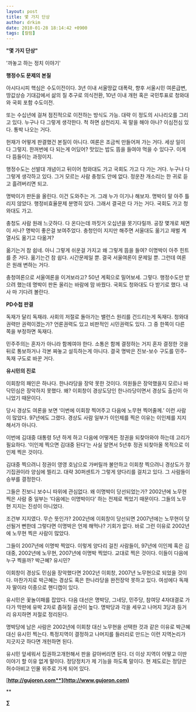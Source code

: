 ```yaml
---
layout: post
title: 몇 가지 단상
author: drkim
date: 2010-01-28 18:14:42 +0900
tags: [컬럼]
---
```

**"몇 가지 단상"**
  
'까놓고 하는 정치 이야기'



  


**행정수도 문제의 본질**

아시다시피 핵심은 수도이전이다. 3년 이내 서울땅값 대폭락, 향후 서울시민 여론급변, 땅값상승 기대감에서 삶의 질 추구로 의식전환, 10년 이내 개헌 혹은 국민투표로 청와대와 국회 포함 수도이전. 



  


또는 수십년에 걸쳐 점진적으로 이전하는 방식도 가능. 대략 이 정도의 시나리오를 그리고 있다. 누구나 다 그렇게 생각한다. 척 하면 삼천리지. 꼭 말을 해야 아나? 이심전심 있다. 통박 나오는 거다. 



  


헌재가 어떻게 판결했건 본질이 아니다. 여론은 조금씩 만들어져 가는 거다. 세상 일이 다 그렇지. 한꺼번에 다 되는게 어딨어? 맛있는 밥도 뜸을 들여야 먹을 수 있다구. 이게 다 뜸들이는 과정이지.



  


행정수도는 선발대 개념이고 뒤이어 청와대도 가고 국회도 가고 다 가는 거다. 누구나 다 그렇게 생각하고 있다. 그거 모르는 사람 충청도 안에 없다. 정운찬 개소리는 한 귀로 듣고 흘려버리면 되고. 



  


명박이가 판돈을 올린다. 이건 도와주는 거. 그래 누가 이기나 해보자. 명박이 말 아주 틀리지 않았다. 행정비효율문제 분명히 있다. 그래서 결국은 다 가는 거다. 국회도 가고 청와대도 가고.



  


충청도 사람 원래 느긋하다. 다 온다는데 까짓거 오십년을 못기다릴까. 공장 몇개로 체면이 서나? 명박이 좋은걸 보여주었다. 충청인이 지지만 해주면 서울대도 옮기고 재벌 계열사도 옮기고 다옮겨? 



  


옮기는거 참 쉽네. 아니 그렇게 쉬운걸 가지고 왜 그렇게 뜸을 들여? 이명박이 아주 힌트를 준 거다. 옮기는건 참 쉽다. 시간문제일 뿐. 결국 서울여론이 문제일 뿐. 그런데 여론은 원래 변하는 거다.



  


충청여론으로 서울여론을 이겨보라고? 50년 계획으로 밀어보세. 그렇다. 행정수도만 받으려 했는데 명박이 판돈 올리는 바람에 맘 바꿨다. 국회도 청와대도 다 받기로 했다. 내사 마 기다려 볼란다.


  


  


**PD수첩 판결**

독재가 달리 독재랴. 사회의 저절로 돌아가는 밸런스 원리를 건드리는게 독재다. 청와대 권력만 권력이겠는가? 언론권력도 있고 비판적인 시민권력도 있다. 그 중 한쪽이 다른 쪽을 부정하면 독재다.



  


민주주의는 혼자가 아니라 함께여야 한다. 소통은 함께 결정하는 거지 혼자 결정한 것을 뒤로 통보하거나 각본 짜놓고 설득하는게 아니다. 결국 명박은 진보-보수 구도를 민주-독재 구도로 바꾼 거다.


  


  


**유시민의 진로**

이회창의 패인은 하나다. 한나라당을 장악 못한 것이다. 의원들은 장악했을지 모르나 바닥민심은 장악하지 못했다. 왜? 이회창이 경상도당인 한나라당이면서 경상도 출신이 아니었기 때문이다. 



  


당시 경상도 여론을 보면 ‘이번에 이회창 찍어주고 다음에 노무현 찍어줄께.’ 이런 사람이 많았다. 97년에도 그랬다. 경상도 사람 일부가 이인제를 찍은 이유는 이인제를 지지해서가 아니다.



  


이번에 김대중 대통령 5년 하게 하고 다음에 어떻게든 정권을 되찾아와야 하는데 고리가 필요하다. ‘이인제 찍으면 김대중 된다’는 사실 알면서 5년후 정권 되찾아올 목적으로 이인제 찍은 것이다. 



  


김대중 찍으려니 정권이 영영 호남으로 가버릴까 불안하고 이회창 찍으려니 경상도가 장기집권이라 양심에 찔리고. 대략 30퍼센트가 그렇게 양다리를 걸치고 있다. 그 사람들이 승부를 결정한다. 



  


그들은 진보니 보수니 따위에 관심없다. 왜 이명박이 당선되었는가? 2002년에 노무현 찍은 사람 중 일부는 ‘다음에는 이명박이다’ 하는 전제로 찍었기 때문이다. 그들의 노무현 지지는 진성이 아니었다. 



  


조건부 지지였다. 무슨 뜻인가? 2002년에 이회창이 당선되면 2007년에는 노무현이 당선될거 뻔한데 그렇다면 이명박은 언제 해먹나? 기회가 없다. 바로 그런 이유로 2002년에 노무현 찍은 사람이 많았다. 



  


그들이 2007년에 이명박 찍었다. 이렇게 양다리 걸친 사람들이, 97년에 이인제 혹은 김대중, 2002년에 노무현, 2007년에 이명박 찍었다. 교대로 찍은 것이다. 이들이 다음에 누구 찍을까? 박근혜? 유시민? 



  


이회창이 경상도 민심을 장악했다면 2002년 이회창, 2007년 노무현으로 되었을 것이다. 마찬가지로 박근혜는 경상도 혹은 한나라당을 완전장악 못하고 있다. 여성에다 독재자 딸이라 이중으로 핸디캡이 있다.



  


유시민은 꽃놀이패를 잡았다. 다음 대선은 명박당, 그네당, 민주당, 참여당 4자대결로 가다가 막판에 유박 2자로 좁혀질 공산이 높다. 명박당과 각을 세우고 나머지 3당과 등거리 유지하면 저절로 정리된다.



  


명박당에 남은 사람은 2002년에 이회창 대신 노무현을 선택한 것과 같은 이유로 박근혜 대신 유시민 찍는다. 특정지역이 결정하고 나머지를 들러리로 만드는 이런 지역논리가 지긋지긋 하다면 개헌하면 된다. 
  

  
유시민 앞세워서 집권하고개헌해서 판을 갈아버리면 된다. 더 이상 지역이 어떻고 이딴 이야기 할 이유 없게 말이다. 정당정치가 제 기능을 하도록 말이다. 현 제도로는 정당은 허수아비고 인물 위주로 가게 되어 있다. 
  



  


[**http://gujoron.com**](http://www.gujoron.com)**
  
** 

**∑**